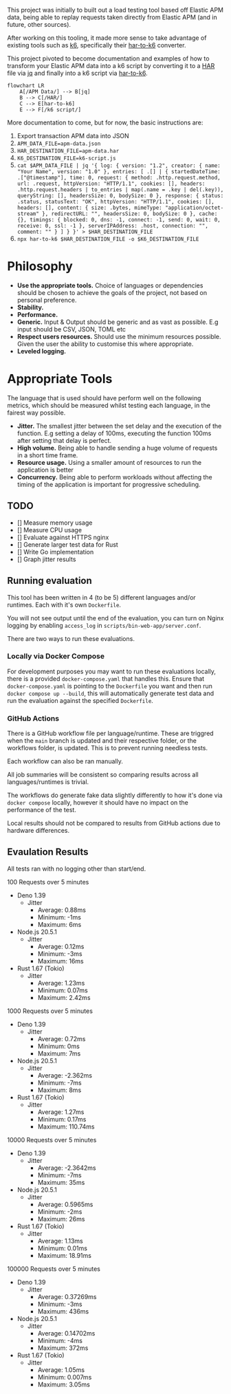 This project was initially to built out a load testing tool based off Elastic APM data, being able to replay requests taken directly from Elastic APM (and in future, other sources).

After working on this tooling, it made more sense to take advantage of existing tools such as [k6](https://k6.io), specifically their [har-to-k6](https://github.com/grafana/har-to-k6) converter.

This project pivoted to become documentation and examples of how to transform your Elastic APM data into a k6 script by converting it to a [HAR](www.softwareishard.com/blog/har-12-spec) file via [jq](https://jqlang.github.io/jq/) and finally into a k6 script via [har-to-k6](https://github.com/grafana/har-to-k6).

```mermaid
flowchart LR
    A[/APM Data/] --> B[jq]
    B --> C[/HAR/]
    C --> E[har-to-k6]
    E --> F[/k6 script/]
```

More documentation to come, but for now, the basic instructions are:

1. Export transaction APM data into JSON
2. `APM_DATA_FILE=apm-data.json`
3. `HAR_DESTINATION_FILE=apm-data.har`
4. `K6_DESTINATION_FILE=k6-script.js`
5. `cat $APM_DATA_FILE | jq '{ log: { version: "1.2", creator: { name: "Your Name", version: "1.0" }, entries: [ .[] | { startedDateTime: .["@timestamp"], time: 0, request: { method: .http.request.method, url: .request, httpVersion: "HTTP/1.1", cookies: [], headers: .http.request.headers | to_entries | map(.name = .key | del(.key)), queryString: [], headersSize: 0, bodySize: 0 }, response: { status: .status, statusText: "OK", httpVersion: "HTTP/1.1", cookies: [], headers: [], content: { size: .bytes, mimeType: "application/octet-stream" }, redirectURL: "", headersSize: 0, bodySize: 0 }, cache: {}, timings: { blocked: 0, dns: -1, connect: -1, send: 0, wait: 0, receive: 0, ssl: -1 }, serverIPAddress: .host, connection: "", comment: "" } ] } }' > $HAR_DESTINATION_FILE`
6. `npx har-to-k6 $HAR_DESTINATION_FILE -o $K6_DESTINATION_FILE`

# Philosophy

- **Use the appropriate tools.** Choice of languages or dependencies should be chosen to achieve the goals of the project, not based on personal preference.
- **Stability.**
- **Performance.**
- **Generic.** Input & Output should be generic and as vast as possible. E.g input should be CSV, JSON, TOML etc
- **Respect users resources.** Should use the minimum resources possible. Given the user the ability to customise this where appropriate.
- **Leveled logging.**

# Appropriate Tools

The language that is used should have perform well on the following metrics, which should be measured whilst testing each language, in the fairest way possible.

- **Jitter.** The smallest jitter between the set delay and the execution of the function. E.g setting a delay of 100ms, executing the function 100ms after setting that delay is perfect.
- **High volume.** Being able to handle sending a huge volume of requests in a short time frame.
- **Resource usage.** Using a smaller amount of resources to run the application is better
- **Concurrency.** Being able to perform workloads without affecting the timing of the application is important for progressive scheduling.

## TODO

- [] Measure memory usage
- [] Measure CPU usage
- [] Evaluate against HTTPS nginx
- [] Generate larger test data for Rust
- [] Write Go implementation
- [] Graph jitter results

## Running evaluation

This tool has been written in 4 (to be 5) different languages and/or runtimes. Each with it's own `Dockerfile`.

You will not see output until the end of the evaluation, you can turn on Nginx logging by enabling `access_log` in `scripts/bin-web-app/server.conf`.

There are two ways to run these evaluations.

### Locally via Docker Compose

For development purposes you may want to run these evaluations locally, there is a provided `docker-compose.yaml` that handles this. Ensure that `docker-compose.yaml` is pointing to the `Dockerfile` you want and then run `docker compose up --build`, this will automatically generate test data and run the evaluation against the specified `Dockerfile`.

### GitHub Actions

There is a GitHub workflow file per language/runtime. These are triggred when the `main` branch is updated and their respective folder, or the workflows folder, is updated. This is to prevent running needless tests.

Each workflow can also be ran manually.

All job summaries will be consistent so comparing results across all languages/runtimes is trivial.

The workflows do generate fake data slightly differently to how it's done via `docker compose` locally, however it should have no impact on the performance of the test.

Local results should not be compared to results from GitHub actions due to hardware differences.

## Evaulation Results

All tests ran with no logging other than start/end.

100 Requests over 5 minutes

- Deno 1.39
    - Jitter
        - Average: 0.88ms
        - Minimum: -1ms
        - Maximum: 6ms
- Node.js 20.5.1
    - Jitter
        - Average: 0.12ms
        - Minimum: -3ms
        - Maximum: 16ms
- Rust 1.67 (Tokio)
    - Jitter
        - Average: 1.23ms
        - Minimum: 0.07ms
        - Maximum: 2.42ms

1000 Requests over 5 minutes

- Deno 1.39
    - Jitter
        - Average: 0.72ms
        - Minimum: 0ms
        - Maximum: 7ms
- Node.js 20.5.1
    - Jitter
        - Average: -2.362ms
        - Minimum: -7ms
        - Maximum: 8ms
- Rust 1.67 (Tokio)
    - Jitter
        - Average: 1.27ms
        - Minimum: 0.17ms
        - Maximum: 110.74ms

10000 Requests over 5 minutes

- Deno 1.39
    - Jitter
        - Average: -2.3642ms
        - Minimum: -7ms
        - Maximum: 35ms
- Node.js 20.5.1
    - Jitter
        - Average: 0.5965ms
        - Minimum: -2ms
        - Maximum: 26ms
- Rust 1.67 (Tokio)
    - Jitter
        - Average: 1.13ms
        - Minimum: 0.01ms
        - Maximum: 18.91ms

100000 Requests over 5 minutes

- Deno 1.39
    - Jitter
        - Average: 0.37269ms
        - Minimum: -3ms
        - Maximum: 436ms
- Node.js 20.5.1
    - Jitter
        - Average: 0.14702ms
        - Minimum: -4ms
        - Maximum: 372ms
- Rust 1.67 (Tokio)
    - Jitter
        - Average: 1.05ms
        - Minimum: 0.007ms
        - Maximum: 3.05ms